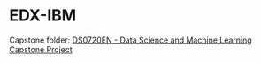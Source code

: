 # EDX-IBM

Capstone folder: [DS0720EN - Data Science and Machine Learning Capstone Project](DS0720EN-Capstone)
